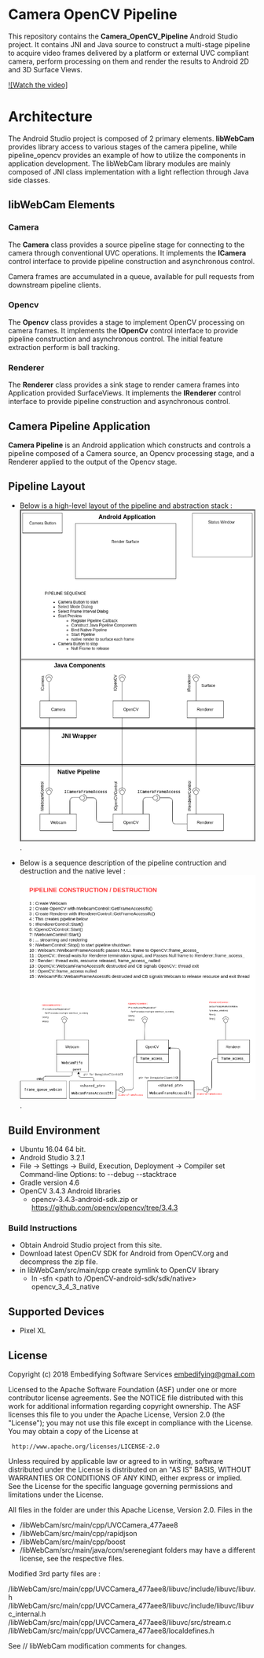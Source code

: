 # Camera OpenCV Pipeline

This repository contains the **Camera_OpenCV_Pipeline** Android Studio project. It contains JNI and Java source to construct a multi-stage pipeline to acquire video frames delivered by a platform or external UVC compliant camera, perform processing on them and render the results to Android 2D and 3D Surface Views.

[![Watch the video]](https://www.youtube.com/watch?v=0gUOx5ktNkA&feature=youtu.be)


# Architecture

The Android Studio project is composed of 2 primary elements. **libWebCam** provides library access to various stages of the camera pipeline, while pipeline_opencv provides an example of how to utilize the components in application development. The libWebCam library modules are mainly composed of JNI class implementation with a light reflection through Java side classes.

## libWebCam Elements

### Camera

The **Camera** class provides a source pipeline stage for connecting to the camera through conventional UVC operations. It implements the **ICamera** control interface to provide pipeline construction and asynchronous control.

Camera frames are accumulated in a queue, available for pull requests from downstream pipeline clients.

### Opencv
The **Opencv** class provides a stage to implement OpenCV processing on camera frames. It implements the **IOpenCv** control interface to provide pipeline construction and asynchronous control. The initial feature extraction perform is ball tracking.

### Renderer
The **Renderer** class provides a sink stage to render camera frames into Application provided SurfaceViews. It implements the **IRenderer** control interface to provide pipeline construction and asynchronous control.

## Camera Pipeline Application
**Camera Pipeline** is an Android application which constructs and controls a pipeline composed of a Camera source, an Opencv processing stage, and a Renderer applied to the output of the Opencv stage.

## Pipeline Layout

- Below is a high-level layout of the pipeline and abstraction stack :
![Pipeline Image](https://github.com/forevers/uvc-pipeline/blob/master/android/images/pipeline.png "Pipeline Image"). 

- Below is a sequence description of the pipeline contruction and destruction and the native level :
![Pipeline Construct Destruct Image](https://github.com/forevers/uvc-pipeline/blob/master/android/images/pipeline_construct_destruct.png "Pipeline Construction and Destruction Image"). 

## Build Environment

- Ubuntu 16.04 64 bit.
- Android Studio 3.2.1
-    File -> Settings -> Build, Execution, Deployment -> Compiler set Command-line Options: to --debug --stacktrace
- Gradle version 4.6
- OpenCV 3.4.3 Android libraries
	- opencv-3.4.3-android-sdk.zip or https://github.com/opencv/opencv/tree/3.4.3

### Build Instructions
- Obtain Android Studio project from this site. 
- Download latest OpenCV SDK for Android from OpenCV.org and decompress the zip file.
- in libWebCam/src/main/cpp create symlink to OpenCV library
	- ln -sfn <path to /OpenCV-android-sdk/sdk/native> opencv\_3\_4\_3\_native


## Supported Devices

- Pixel XL

## License

Copyright (c) 2018 Embedifying Software Services  [embedifying@gmail.com ](mailto:embedifying@gmail.com )

Licensed to the Apache Software Foundation (ASF) under one or more contributor license agreements.  See the NOTICE file distributed with this work for additional information regarding copyright ownership.  The ASF licenses this file to you under the Apache License, Version 2.0 (the "License"); you may not use this file except in compliance with the License.  You may obtain a copy of the License at

```
 http://www.apache.org/licenses/LICENSE-2.0
```
Unless required by applicable law or agreed to in writing, software distributed under the License is distributed on an "AS IS" BASIS, WITHOUT WARRANTIES OR CONDITIONS OF ANY KIND, either express or implied.  See the License for the specific language governing permissions and limitations under the License.

All files in the folder are under this Apache License, Version 2.0. Files in the 
- /libWebCam/src/main/cpp/UVCCamera_477aee8
- /libWebCam/src/main/cpp/rapidjson
- /libWebCam/src/main/cpp/boost
- /libWebCam/src/main/java/com/serenegiant
folders may have a different license, see the respective files.

Modified 3rd party files are :

/libWebCam/src/main/cpp/UVCCamera_477aee8/libuvc/include/libuvc/libuv.h
/libWebCam/src/main/cpp/UVCCamera_477aee8/libuvc/include/libuvc/libuvc_internal.h
/libWebCam/src/main/cpp/UVCCamera_477aee8/libuvc/src/stream.c
/libWebCam/src/main/cpp/UVCCamera_477aee8/localdefines.h

See // libWebCam modification comments for changes.
